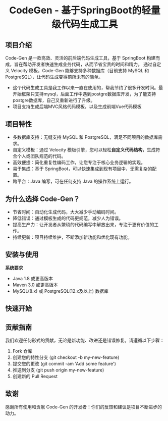 
<p align="center" style="font-size: 30px">
    <strong>CodeGen - 基于SpringBoot的轻量级代码生成工具</strong>
</p>


## 项目介绍
Code-Gen 是一款高效、灵活的前后端代码生成工具，基于 SpringBoot 构建而成，旨在帮助开发者快速生成业务代码，从而节省宝贵的时间和精力。
通过自定义 Velocity 模板，Code-Gen 能够支持多种数据库（目前支持 MySQL 和 PostgreSQL），让代码生成变得前所未有的简单。


- 这个代码生成工具是我工作以来一直在使用的，帮我节约了很多开发时间。最开始框架只支持mysql，后面工作中遇到postgre数据库开发，为了能支持postgre数据库，自己又重新进行了升级。
- 项目支持生成后端MVC风格代码模板，以及生成前端Vue代码模板

## 项目特性

- 多数据库支持：无缝支持 MySQL 和 PostgreSQL，满足不同项目的数据库需求。
- 自定义模板：通过 Velocity 模板引擎，您可以轻松**自定义代码结构**，生成符合个人或团队规范的代码。
- 高效便捷：简化重复性编码工作，让您专注于核心业务逻辑的实现。
- 易于集成：基于 SpringBoot，可以快速集成到现有项目中，无需复杂的配置。
- 跨平台：Java 编写，可在任何支持 Java 的操作系统上运行。


## 为什么选择 Code-Gen？

- 节省时间：自动化生成代码，大大减少手动编码时间。
- 降低错误：通过模板生成的代码更规范，减少人为错误。
- 提高生产力：让开发者从繁琐的代码编写中解放出来，专注于更有价值的工作。
- 持续更新：项目持续维护，不断添加新功能和优化现有功能。
## 安装与使用
**系统要求**
- Java 1.8 或更高版本
- Maven 3.0 或更高版本
- MySQL(8.x) 或 PostgreSQL(12.x及以上) 数据库


## 快速开始


## 贡献指南
我们欢迎任何形式的贡献，无论是新功能、改进还是错误修复。请遵循以下步骤：

1. Fork 仓库
2. 创建您的特性分支 (git checkout -b my-new-feature)
3. 提交您的更改 (git commit -am 'Add some feature')
4. 推送到分支 (git push origin my-new-feature)
5. 创建新的 Pull Request


## 致谢
感谢所有使用和贡献 Code-Gen 的开发者！你们的反馈和建议是项目不断进步的动力。